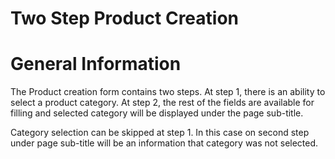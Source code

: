 Two Step Product Creation
=========================

General Information
===================

The Product creation form contains two steps.
At step 1, there is an ability to select a product category.
At step 2, the rest of the fields are available for filling and selected category will be displayed under the page sub-title.

Category selection can be skipped at step 1.
In this case on second step under page sub-title will be an information that category was not selected.
